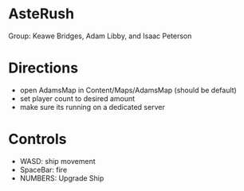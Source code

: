 # AsteRush

Group: Keawe Bridges, Adam Libby, and Isaac Peterson

# Directions

- open AdamsMap in Content/Maps/AdamsMap (should be default)
- set player count to desired amount
- make sure its running on a dedicated server

# Controls

- WASD: ship movement
- SpaceBar: fire
- NUMBERS: Upgrade Ship

